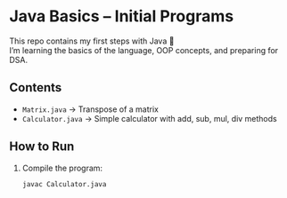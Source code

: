 # Java Basics – Initial Programs

This repo contains my first steps with Java 🚀  
I’m learning the basics of the language, OOP concepts, and preparing for DSA.  

## Contents
- `Matrix.java` → Transpose of a matrix
- `Calculator.java` → Simple calculator with add, sub, mul, div methods

## How to Run
1. Compile the program:
   ```bash
   javac Calculator.java
